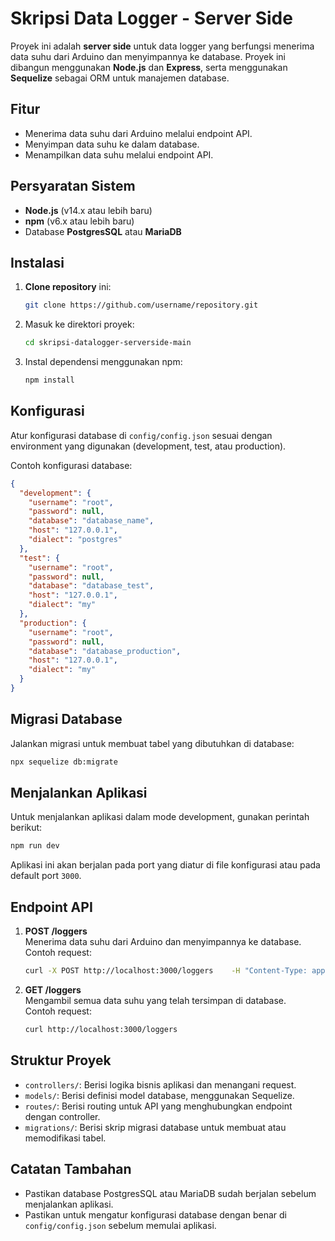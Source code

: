 
# Skripsi Data Logger - Server Side

Proyek ini adalah **server side** untuk data logger yang berfungsi menerima data suhu dari Arduino dan menyimpannya ke database. Proyek ini dibangun menggunakan **Node.js** dan **Express**, serta menggunakan **Sequelize** sebagai ORM untuk manajemen database.

## Fitur
- Menerima data suhu dari Arduino melalui endpoint API.
- Menyimpan data suhu ke dalam database.
- Menampilkan data suhu melalui endpoint API.

## Persyaratan Sistem
- **Node.js** (v14.x atau lebih baru)
- **npm** (v6.x atau lebih baru)
- Database **PostgresSQL** atau **MariaDB**

## Instalasi

1. **Clone repository** ini:
    ```bash
    git clone https://github.com/username/repository.git
    ```

2. Masuk ke direktori proyek:
    ```bash
    cd skripsi-datalogger-serverside-main
    ```

3. Instal dependensi menggunakan npm:
    ```bash
    npm install
    ```

## Konfigurasi
Atur konfigurasi database di `config/config.json` sesuai dengan environment yang digunakan (development, test, atau production).

Contoh konfigurasi database:

```json
{
  "development": {
    "username": "root",
    "password": null,
    "database": "database_name",
    "host": "127.0.0.1",
    "dialect": "postgres"
  },
  "test": {
    "username": "root",
    "password": null,
    "database": "database_test",
    "host": "127.0.0.1",
    "dialect": "my"
  },
  "production": {
    "username": "root",
    "password": null,
    "database": "database_production",
    "host": "127.0.0.1",
    "dialect": "my"
  }
}
```

## Migrasi Database
Jalankan migrasi untuk membuat tabel yang dibutuhkan di database:

```bash
npx sequelize db:migrate
```

## Menjalankan Aplikasi

Untuk menjalankan aplikasi dalam mode development, gunakan perintah berikut:

```bash
npm run dev
```

Aplikasi ini akan berjalan pada port yang diatur di file konfigurasi atau pada default port `3000`.

## Endpoint API

1. **POST /loggers**  
   Menerima data suhu dari Arduino dan menyimpannya ke database.  
   Contoh request:
   ```bash
   curl -X POST http://localhost:3000/loggers    -H "Content-Type: application/json"    -d '{"temperature": 25.5, "timestamp": "2024-09-13T12:34:56Z"}'
   ```

2. **GET /loggers**  
   Mengambil semua data suhu yang telah tersimpan di database.  
   Contoh request:
   ```bash
   curl http://localhost:3000/loggers
   ```

## Struktur Proyek

- `controllers/`: Berisi logika bisnis aplikasi dan menangani request.
- `models/`: Berisi definisi model database, menggunakan Sequelize.
- `routes/`: Berisi routing untuk API yang menghubungkan endpoint dengan controller.
- `migrations/`: Berisi skrip migrasi database untuk membuat atau memodifikasi tabel.

## Catatan Tambahan

- Pastikan database PostgresSQL atau MariaDB sudah berjalan sebelum menjalankan aplikasi.
- Pastikan untuk mengatur konfigurasi database dengan benar di `config/config.json` sebelum memulai aplikasi.
